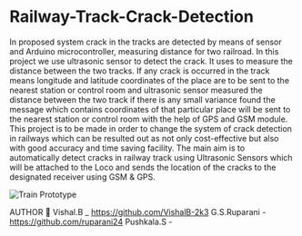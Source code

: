 # Railway-Track-Crack-Detection

In proposed system crack in the tracks are detected by means of sensor and Arduino microcontroller, measuring distance for two railroad. In this project we use ultrasonic sensor to detect the crack. It uses to measure the distance between the two tracks. If any crack is occurred in the track means longitude and latitude coordinates of the place are to be sent to the nearest station or control room and ultrasonic sensor measured the distance between the two track if there is any small variance found the message which contains coordinates of that particular place will be sent to the nearest station or control room with the help of GPS and GSM module. This project is to be made in order to change the system of crack detection in railways which can be resulted out as not only cost-effective but also with good accuracy and time saving facility.
The main aim is to automatically detect cracks in railway track using Ultrasonic Sensors which will be attached to the Loco and sends the location of the cracks to the designated receiver using GSM & GPS.


![Train Prototype](https://github.com/VishalB-2k3/Railway-Track-Crack-Detection/assets/55921648/8f8ce69e-0722-4564-a88e-74b1d61acd6f)

AUTHOR 🔗
Vishal.B _ https://github.com/VishalB-2k3
G.S.Ruparani - https://github.com/ruparani24
Pushkala.S - 
